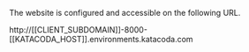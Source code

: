 The website is configured and accessible on the following URL.

http://[[CLIENT_SUBDOMAIN]]-8000-[[KATACODA_HOST]].environments.katacoda.com